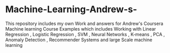 # Machine-Learning-Andrew-s-

This repository includes my own Work and answers for Andrew's Coursera Machine learning Course Examples which includes Working with Linear Regression , Logistic Regression  , SVM , Neural Networks , K-means , PCA , Anomaly Detection , Recommender Systems and large Scale machine learning

